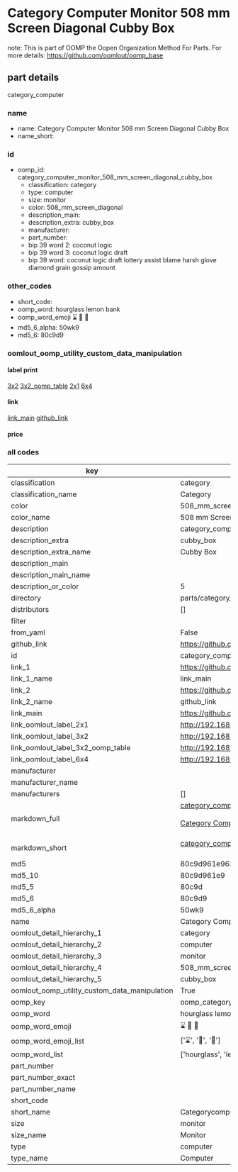 # Category Computer Monitor 508 mm Screen Diagonal Cubby Box  

note: This is part of OOMP the Oopen Organization Method For Parts. For more details: https://github.com/oomlout/oomp_base

##  part details



category_computer

### name
* name: Category Computer Monitor 508 mm Screen Diagonal Cubby Box
* name_short: 
### id
* oomp_id: category_computer_monitor_508_mm_screen_diagonal_cubby_box
  * classification: category
  * type: computer
  * size: monitor
  * color: 508_mm_screen_diagonal
  * description_main: 
  * description_extra: cubby_box
  * manufacturer: 
  * part_number: 
  * bip 39 word 2: coconut logic
  * bip 39 word 3: coconut logic draft
  * bip 39 word: coconut logic draft lottery assist blame harsh glove diamond grain gossip amount

### other_codes
* short_code: 
* oomp_word: hourglass lemon bank
* oomp_word_emoji :hourglass: :lemon: :bank:
* md5_6_alpha: 50wk9
* md5_6: 80c9d9






### oomlout_oomp_utility_custom_data_manipulation
#### label print
[3x2](http://192.168.1.245:1112/?label=oomp%2050wk9)
[3x2_oomp_table](http://192.168.1.107:1112/?label=oomp%2050wk9)
[2x1](http://192.168.1.242:1112/?label=oomp%2050wk9)
[6x4](http://192.168.1.55:1112/?label=oomp%2050wk9)    

#### link

[link_main](https://github.com/oomlout/oomlout_oomp_current_version_messy/tree/main/parts/category_computer_monitor_508_mm_screen_diagonal_cubby_box) [github_link](https://github.com/oomlout/oomlout_oomp_part_src/tree/main/parts/category_computer_monitor_508_mm_screen_diagonal_cubby_box)                             

#### price







### all codes 
| key | value |  
| --- | --- |  
| classification | category |  
| classification_name | Category |  
| color | 508_mm_screen_diagonal |  
| color_name | 508 mm Screen Diagonal |  
| description | category_computer |  
| description_extra | cubby_box |  
| description_extra_name | Cubby Box |  
| description_main |  |  
| description_main_name |  |  
| description_or_color | 5  |  
| directory | parts/category_computer_monitor_508_mm_screen_diagonal_cubby_box |  
| distributors | [] |  
| filter |  |  
| from_yaml | False |  
| github_link | https://github.com/oomlout/oomlout_oomp_part_src/tree/main/parts/category_computer_monitor_508_mm_screen_diagonal_cubby_box |  
| id | category_computer_monitor_508_mm_screen_diagonal_cubby_box |  
| link_1 | https://github.com/oomlout/oomlout_oomp_current_version_messy/tree/main/parts/category_computer_monitor_508_mm_screen_diagonal_cubby_box |  
| link_1_name | link_main |  
| link_2 | https://github.com/oomlout/oomlout_oomp_part_src/tree/main/parts/category_computer_monitor_508_mm_screen_diagonal_cubby_box |  
| link_2_name | github_link |  
| link_main | https://github.com/oomlout/oomlout_oomp_current_version_messy/tree/main/parts/category_computer_monitor_508_mm_screen_diagonal_cubby_box |  
| link_oomlout_label_2x1 | http://192.168.1.242:1112/?label=oomp%2050wk9 |  
| link_oomlout_label_3x2 | http://192.168.1.245:1112/?label=oomp%2050wk9 |  
| link_oomlout_label_3x2_oomp_table | http://192.168.1.107:1112/?label=oomp%2050wk9 |  
| link_oomlout_label_6x4 | http://192.168.1.55:1112/?label=oomp%2050wk9 |  
| manufacturer |  |  
| manufacturer_name |  |  
| manufacturers | [] |  
| markdown_full | [category_computer_monitor_508_mm_screen_diagonal_cubby_box](https://github.com/oomlout/oomlout_oomp_current_version_messy/tree/main/parts/category_computer_monitor_508_mm_screen_diagonal_cubby_box)<br>[](https://github.com/oomlout/oomlout_oomp_current_version_messy/tree/main/parts/category_computer_monitor_508_mm_screen_diagonal_cubby_box)<br>[Category Computer Monitor 508 Mm Screen Diagonal Cubby Box](https://github.com/oomlout/oomlout_oomp_current_version_messy/tree/main/parts/category_computer_monitor_508_mm_screen_diagonal_cubby_box)<br><br> |  
| markdown_short | [category_computer_monitor_508_mm_screen_diagonal_cubby_box](https://github.com/oomlout/oomlout_oomp_current_version_messy/tree/main/parts/category_computer_monitor_508_mm_screen_diagonal_cubby_box)<br><br> |  
| md5 | 80c9d961e963ad285c86e84083e0e167 |  
| md5_10 | 80c9d961e9 |  
| md5_5 | 80c9d |  
| md5_6 | 80c9d9 |  
| md5_6_alpha | 50wk9 |  
| name | Category Computer Monitor 508 mm Screen Diagonal Cubby Box |  
| oomlout_detail_hierarchy_1 | category |  
| oomlout_detail_hierarchy_2 | computer |  
| oomlout_detail_hierarchy_3 | monitor |  
| oomlout_detail_hierarchy_4 | 508_mm_screen_diagonal |  
| oomlout_detail_hierarchy_5 | cubby_box |  
| oomlout_oomp_utility_custom_data_manipulation | True |  
| oomp_key | oomp_category_computer_monitor_508_mm_screen_diagonal_cubby_box |  
| oomp_word | hourglass lemon bank |  
| oomp_word_emoji | :hourglass: :lemon: :bank: |  
| oomp_word_emoji_list | [':hourglass:', ':lemon:', ':bank:'] |  
| oomp_word_list | ['hourglass', 'lemon', 'bank'] |  
| part_number |  |  
| part_number_exact |  |  
| part_number_name |  |  
| short_code |  |  
| short_name | Categorycomputer |  
| size | monitor |  
| size_name | Monitor |  
| type | computer |  
| type_name | Computer |  
